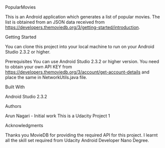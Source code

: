 PopularMovies

This is an Android application which generates a list of popular movies. The list is obtained from an JSON data received from https://developers.themoviedb.org/3/getting-started/introduction.

Getting Started

You can clone this project into your local machine to run on your Android Studio 2.3.2 or higher.

Prerequisites
You can use Android Studio 2.3.2 or higher version.
You need to obtain your own API KEY from https://developers.themoviedb.org/3/account/get-account-details and place the same in NetworkUtils.java file. 


Built With

Android Studio 2.3.2


Authors

Arun Nagari - Initial work
This is a Udacity Project 1


Acknowledgments

Thanks you MovieDB for providing the required API for this project. 
I learnt all the skill set required from Udacity Android Developer Nano Degree. 